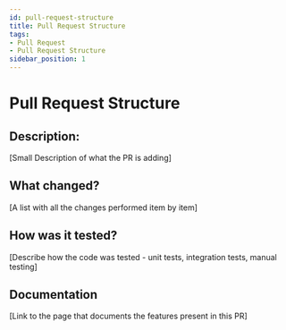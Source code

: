 ```yaml
---
id: pull-request-structure
title: Pull Request Structure
tags:
- Pull Request
- Pull Request Structure
sidebar_position: 1
---
```

# Pull Request Structure

## Description:

[Small Description of what the PR is adding]

## What changed?

[A list with all the changes performed item by item]

## How was it tested?

[Describe how the code was tested - unit tests, integration tests, manual testing]

## Documentation

[Link to the page that documents the features present in this PR]
